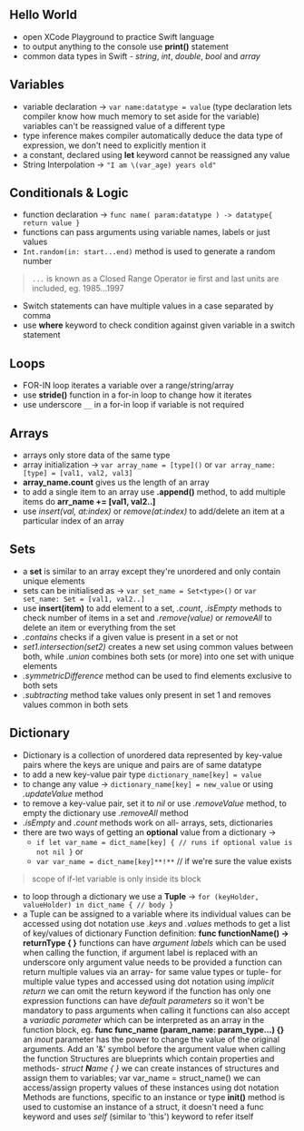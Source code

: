 ## Hello World
- open XCode Playground to practice Swift language
- to output anything to the console use **print()** statement
- common data types in Swift - *string*, *int*, *double*, *bool* and *array*

## Variables
- variable declaration → `var name:datatype = value`  (type declaration lets compiler know how much memory to set aside for the variable) variables can't be reassigned value of a different type
- type inference makes compiler automatically deduce the data type of expression, we don't need to explicitly mention it
- a constant, declared using **let** keyword cannot be reassigned any value
- String Interpolation → `"I am \(var_age) years old"`

## Conditionals & Logic
- function declaration → `func name( param:datatype ) -> datatype{ return value }`
- functions can pass arguments using variable names, labels or just values
- `Int.random(in: start...end)` method is used to generate a random number
> `...` is known as a Closed Range Operator ie first and last units are included, eg. 1985...1997
- Switch statements can have multiple values in a case separated by comma
- use **where** keyword to check condition against given variable in a switch statement

## Loops
- FOR-IN loop iterates a variable over a range/string/array
- use **stride()** function in a for-in loop to change how it iterates
- use underscore `__` in a for-in loop if variable is not required

## Arrays
- arrays only store data of the same type
- array initialization → `var array_name = [type]()` or `var array_name:[type] = [val1, val2, val3]`
- **array_name.count** gives us the length of an array
- to add a single item to an array use **.append()** method, to add multiple items do **arr_name += [val1, val2..]**
- use *insert(val, at:index)* or *remove(at:index)* to add/delete an item at a particular index of an array

## Sets
- a **set** is similar to an array except they're unordered and only contain unique elements
- sets can be initialised as → `var set_name = Set<type>()` or `var set_name: Set = [val1, val2..]`
- use **insert(item)** to add element to a set, *.count*, *.isEmpty* methods to check number of items in a set and *.remove(value)* or *removeAll* to delete an item or everything from the set
- *.contains* checks if a given value is present in a set or not
- *set1.intersection(set2)* creates a new set using common values between both, while *.union* combines both sets (or more) into one set with unique elements
- *.symmetricDifference* method can be used to find elements exclusive to both sets
- *.subtracting* method take values only present in set 1 and removes values common in both sets

## Dictionary
- Dictionary is a collection of unordered data represented by key-value pairs where the keys are unique and pairs are of same datatype
- to add a new key-value pair type `dictionary_name[key] = value`
- to change any value → `dictionary_name[key] = new_value` or using *.updateValue* method
- to remove a key-value pair, set it to *nil* or use *.removeValue* method, to empty the dictionary use *.removeAll* method
- *.isEmpty* and *.count* methods work on all- arrays, sets, dictionaries
- there are two ways of getting an **optional** value from a dictionary →
  - `if let var_name = dict_name[key] { // runs if optional value is not nil }` or
  - `var var_name = dict_name[key]**!**` // if we're sure the value exists
> scope of if-let variable is only inside its block
- to loop through a dictionary we use a **Tuple** → `for (keyHolder, valueHolder) in dict_name { // body }`
- a Tuple can be assigned to a variable where its individual values can be accessed using dot notation
use *.keys* and *.values* methods to get a list of key/values of dictionary
Function definition:  **func functionName() -> returnType { }**
functions can have *argument labels* which can be used when calling the function, if argument label is replaced with an underscore only argument value needs to be provided
a function can return multiple values via an array- for same value types or tuple- for multiple value types and accessed using dot notation
using *implicit return* we can omit the return keyword if the function has only one expression
functions can have *default parameters* so it won't be mandatory to pass arguments when calling it
functions can also accept a *variadic parameter* which can be interpreted as an array in the function block, eg. **func func_name (param_name: param_type...) {}**
an *inout* parameter has the power to change the value of the original arguments. Add an '&' symbol before the argument value when calling the function
Structures are blueprints which contain properties and methods- *struct **N**ame { }*
we can create instances of structures and assign them to variables;  var var_name = struct_name()
we can access/assign property values of these instances using dot notation
Methods are functions, specific to an instance or type
**init()** method is used to customise an instance of a struct, it doesn't need a func keyword and uses *self* (similar to 'this') keyword to refer itself

